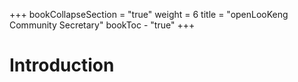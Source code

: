 +++
bookCollapseSection = "true"
weight = 6
title = "openLooKeng Community Secretary"
bookToc - "true"
+++

# Introduction
